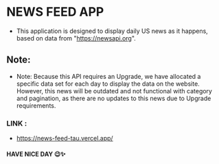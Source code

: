# NEWS FEED APP

- This application is designed to display daily US news as it happens, based on data from "https://newsapi.org".

## Note:

- Note: Because this API requires an Upgrade, we have allocated a specific data set for each day to display the data on the website. However, this news will be outdated and not functional with category and pagination, as there are no updates to this news due to Upgrade requirements.

### LINK :

- https://news-feed-tau.vercel.app/

#### HAVE NICE DAY 😉✨